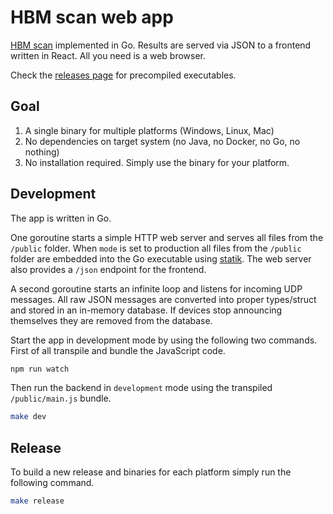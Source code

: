 
# HBM scan web app

[HBM scan](https://github.com/HBM/scan-spec) implemented in Go. Results are served via JSON to a frontend written in React. All you need is a web browser.

Check the [releases page](https://github.com/HBM/go-scan/releases) for precompiled executables.

## Goal

1. A single binary for multiple platforms (Windows, Linux, Mac)
1. No dependencies on target system (no Java, no Docker, no Go, no nothing)
1. No installation required. Simply use the binary for your platform.

## Development

The app is written in Go.

One goroutine starts a simple HTTP web server and serves all files from the `/public` folder. When `mode` is set to production all files from the `/public` folder are embedded into the Go executable using [statik](https://github.com/rakyll/statik). The web server also provides a `/json` endpoint for the frontend.

A second goroutine starts an infinite loop and listens for incoming UDP messages. All raw JSON messages are converted into proper types/struct and stored in an in-memory database. If devices stop announcing themselves they are removed from the database.

Start the app in development mode by using the following two commands. First of all transpile and bundle the JavaScript code.

```sh
npm run watch
```

Then run the backend in `development` mode using the transpiled `/public/main.js` bundle.

```sh
make dev
```

## Release

To build a new release and binaries for each platform simply run the following command.

```sh
make release
```
